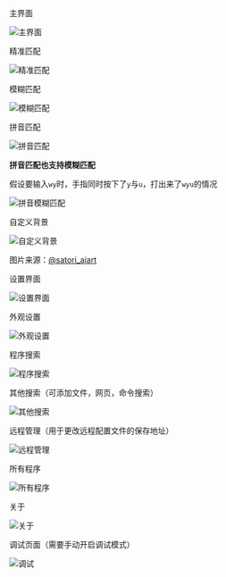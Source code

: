 主界面

![主界面](主界面.png)

精准匹配

![精准匹配](精准匹配.png)

模糊匹配

![模糊匹配](模糊匹配.png)

拼音匹配

![拼音匹配](拼音匹配.png)

**拼音匹配也支持模糊匹配**

假设要输入`wy`时，手指同时按下了`y`与`u`，打出来了`wyu`的情况

![拼音模糊匹配](拼音模糊匹配.png)

自定义背景

![自定义背景](自定义背景.png)

图片来源：[@satori_aiart](https://x.com/satori_aiart/status/1728977252946473051)

设置界面

![设置界面](设置界面.png)

外观设置

![外观设置](外观设置.png)

程序搜索

![程序搜索](程序搜索.png)

其他搜索（可添加文件，网页，命令搜索）

![其他搜索](其他搜索.png)

远程管理（用于更改远程配置文件的保存地址）

![远程管理](远程管理.png)

所有程序

![所有程序](所有程序.png)

关于

![关于](自我介绍.png)

调试页面（需要手动开启调试模式）

![调试](调试.png)